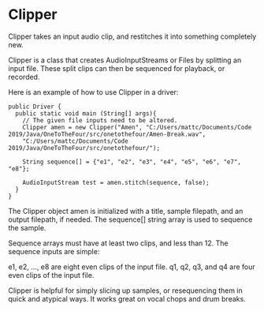 # Clipper
Clipper takes an input audio clip, and restitches it into something completely new.


Clipper is a class that creates AudioInputStreams or Files by splitting an input file. These split clips 
can then be sequenced for playback, or recorded.

Here is an example of how to use Clipper in a driver:

    public Driver {
      public static void main (String[] args){
        // The given file inputs need to be altered. 
        Clipper amen = new Clipper("Amen", "C:/Users/mattc/Documents/Code 2019/Java/OneToTheFour/src/onetothefour/Amen-Break.wav",
        "C:/Users/mattc/Documents/Code 2019/Java/OneToTheFour/src/onetothefour/");

        String sequence[] = {"e1", "e2", "e3", "e4", "e5", "e6", "e7", "e8"};

        AudioInputStream test = amen.stitch(sequence, false);
      }
    }
    
The Clipper object amen is initialized with a title, sample filepath, and an output filepath, if needed.
The sequence[] string array is used to sequence the sample. 

Sequence arrays must have at least two clips, and less than 12. The sequence inputs are simple:

e1, e2, ..., e8 are eight even clips of the input file.
q1, q2, q3, and q4 are four even clips of the input file.

Clipper is helpful for simply slicing up samples, or resequencing them in quick and atypical ways.
It works great on vocal chops and drum breaks.
